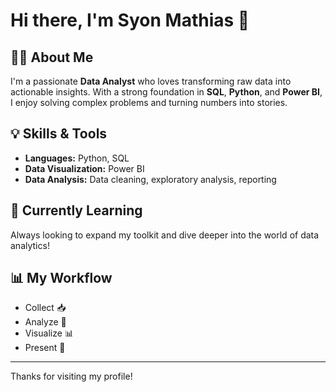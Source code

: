 # Hi there, I'm Syon Mathias 👋

## 👨‍💻 About Me
I'm a passionate **Data Analyst** who loves transforming raw data into actionable insights. With a strong foundation in **SQL**, **Python**, and **Power BI**, I enjoy solving complex problems and turning numbers into stories.

## 💡 Skills & Tools
- **Languages:** Python, SQL
- **Data Visualization:** Power BI
- **Data Analysis:** Data cleaning, exploratory analysis, reporting

## 🌱 Currently Learning
Always looking to expand my toolkit and dive deeper into the world of data analytics!

## 📊 My Workflow
- Collect 📥
- Analyze 🧮
- Visualize 📊
- Present 🎯

---

Thanks for visiting my profile!

<!--
Want to add projects, contact info, or fun facts? Let me know and I can update this README!
-->
